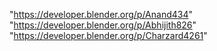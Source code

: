 "https://developer.blender.org/p/Anand434"
"https://developer.blender.org/p/Abhijith826"
"https://developer.blender.org/p/Charzard4261"
 

